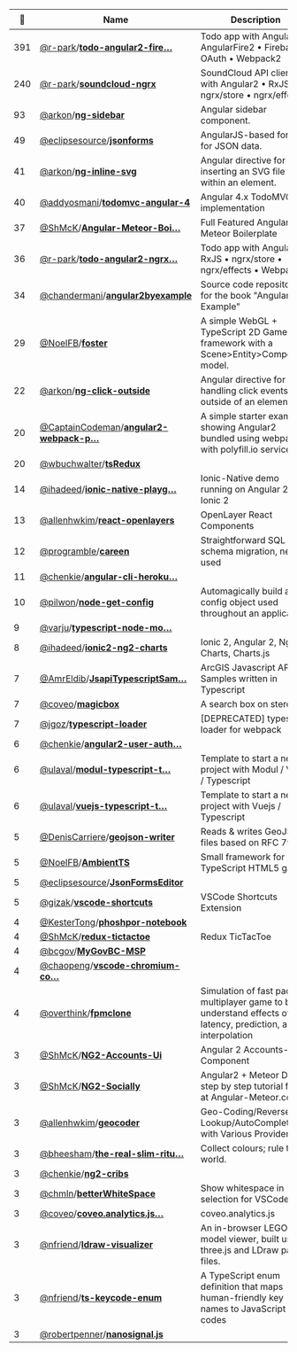 |:star2: | Name | Description | 🌍|
|---|---|---|---|
|391|[@r-park](https://github.com/r-park)/[**todo-angular2-fire…**](https://github.com/r-park/todo-angular2-firebase)|Todo app with Angular2 • AngularFire2 • Firebase • OAuth • Webpack2|[:arrow_upper_right:](https://ng2-todo-app.firebaseapp.com)|
|240|[@r-park](https://github.com/r-park)/[**soundcloud-ngrx**](https://github.com/r-park/soundcloud-ngrx)|SoundCloud API client with Angular2 • RxJS • ngrx/store • ngrx/effects|[:arrow_upper_right:](https://soundcloud-ngrx.herokuapp.com)|
|93|[@arkon](https://github.com/arkon)/[**ng-sidebar**](https://github.com/arkon/ng-sidebar)|Angular sidebar component.|[:arrow_upper_right:](https://echeung.me/ng-sidebar)|
|49|[@eclipsesource](https://github.com/eclipsesource)/[**jsonforms**](https://github.com/eclipsesource/jsonforms)|AngularJS-based forms for JSON data.||
|41|[@arkon](https://github.com/arkon)/[**ng-inline-svg**](https://github.com/arkon/ng-inline-svg)|Angular directive for inserting an SVG file inline within an element.|[:arrow_upper_right:](https://echeung.me/ng-inline-svg/)|
|40|[@addyosmani](https://github.com/addyosmani)/[**todomvc-angular-4**](https://github.com/addyosmani/todomvc-angular-4)|Angular 4.x TodoMVC implementation||
|37|[@ShMcK](https://github.com/ShMcK)/[**Angular-Meteor-Boi…**](https://github.com/ShMcK/Angular-Meteor-Boilerplate)|Full Featured Angular Meteor Boilerplate||
|36|[@r-park](https://github.com/r-park)/[**todo-angular2-ngrx…**](https://github.com/r-park/todo-angular2-ngrx)|Todo app with Angular2 • RxJS • ngrx/store • ngrx/effects • Webpack2||
|34|[@chandermani](https://github.com/chandermani)/[**angular2byexample**](https://github.com/chandermani/angular2byexample)|Source code repository for the book "Angular2 by Example"||
|29|[@NoelFB](https://github.com/NoelFB)/[**foster**](https://github.com/NoelFB/foster)|A simple WebGL + TypeScript 2D Game framework with a Scene>Entity>Component model.||
|22|[@arkon](https://github.com/arkon)/[**ng-click-outside**](https://github.com/arkon/ng-click-outside)|Angular directive for handling click events outside of an element.|[:arrow_upper_right:](https://echeung.me/ng-click-outside/)|
|20|[@CaptainCodeman](https://github.com/CaptainCodeman)/[**angular2-webpack-p…**](https://github.com/CaptainCodeman/angular2-webpack-polyfill)|A simple starter example showing Angular2 bundled using webpack with polyfill.io service.|[:arrow_upper_right:](http://captain-codeman.appspot.com/)|
|20|[@wbuchwalter](https://github.com/wbuchwalter)/[**tsRedux**](https://github.com/wbuchwalter/tsRedux)|||
|14|[@ihadeed](https://github.com/ihadeed)/[**ionic-native-playg…**](https://github.com/ihadeed/ionic-native-playground)|Ionic-Native demo running on Angular 2 and Ionic 2||
|13|[@allenhwkim](https://github.com/allenhwkim)/[**react-openlayers**](https://github.com/allenhwkim/react-openlayers)|OpenLayer React Components||
|12|[@programble](https://github.com/programble)/[**careen**](https://github.com/programble/careen)|Straightforward SQL schema migration, never used||
|11|[@chenkie](https://github.com/chenkie)/[**angular-cli-heroku…**](https://github.com/chenkie/angular-cli-heroku)|||
|10|[@pilwon](https://github.com/pilwon)/[**node-get-config**](https://github.com/pilwon/node-get-config)|Automagically build a config object used throughout an application||
|9|[@varju](https://github.com/varju)/[**typescript-node-mo…**](https://github.com/varju/typescript-node-mocha-example)|||
|8|[@ihadeed](https://github.com/ihadeed)/[**ionic2-ng2-charts**](https://github.com/ihadeed/ionic2-ng2-charts)|Ionic 2, Angular 2, Ng2-Charts, Charts.js||
|7|[@AmrEldib](https://github.com/AmrEldib)/[**JsapiTypescriptSam…**](https://github.com/AmrEldib/JsapiTypescriptSamples)|ArcGIS Javascript API Samples written in Typescript|[:arrow_upper_right:](http://amreldib.com/JsapiTypescriptSamples/)|
|7|[@coveo](https://github.com/coveo)/[**magicbox**](https://github.com/coveo/magicbox)|A search box on steroids|[:arrow_upper_right:](https://github.com/coveo/magicbox)|
|7|[@jgoz](https://github.com/jgoz)/[**typescript-loader**](https://github.com/jgoz/typescript-loader)|[DEPRECATED] typescript loader for webpack|[:arrow_upper_right:](https://github.com/andreypopp/typescript-loader)|
|6|[@chenkie](https://github.com/chenkie)/[**angular2-user-auth…**](https://github.com/chenkie/angular2-user-authentication)|||
|6|[@ulaval](https://github.com/ulaval)/[**modul-typescript-t…**](https://github.com/ulaval/modul-typescript-template)|Template to start a new project with Modul / Vuejs / Typescript||
|6|[@ulaval](https://github.com/ulaval)/[**vuejs-typescript-t…**](https://github.com/ulaval/vuejs-typescript-template)|Template to start a new project with Vuejs / Typescript||
|5|[@DenisCarriere](https://github.com/DenisCarriere)/[**geojson-writer**](https://github.com/DenisCarriere/geojson-writer)|Reads & writes GeoJSON files based on RFC 7946|[:arrow_upper_right:](http://www.macwright.org/2016/11/07/the-geojson-ietf-standard.html)|
|5|[@NoelFB](https://github.com/NoelFB)/[**AmbientTS**](https://github.com/NoelFB/AmbientTS)|Small framework for TypeScript HTML5 games||
|5|[@eclipsesource](https://github.com/eclipsesource)/[**JsonFormsEditor**](https://github.com/eclipsesource/JsonFormsEditor)|||
|5|[@gizak](https://github.com/gizak)/[**vscode-shortcuts**](https://github.com/gizak/vscode-shortcuts)|VSCode Shortcuts Extension||
|4|[@KesterTong](https://github.com/KesterTong)/[**phoshpor-notebook**](https://github.com/KesterTong/phoshpor-notebook)|||
|4|[@ShMcK](https://github.com/ShMcK)/[**redux-tictactoe**](https://github.com/ShMcK/redux-tictactoe)|Redux TicTacToe||
|4|[@bcgov](https://github.com/bcgov)/[**MyGovBC-MSP**](https://github.com/bcgov/MyGovBC-MSP)|||
|4|[@chaopeng](https://github.com/chaopeng)/[**vscode-chromium-co…**](https://github.com/chaopeng/vscode-chromium-codesearch)|||
|4|[@overthink](https://github.com/overthink)/[**fpmclone**](https://github.com/overthink/fpmclone)|Simulation of fast paced multiplayer game to better understand effects of latency, prediction, and interpolation|[:arrow_upper_right:](http://www.proofbyexample.com/multiplayer-game-architecture.html)|
|3|[@ShMcK](https://github.com/ShMcK)/[**NG2-Accounts-Ui**](https://github.com/ShMcK/NG2-Accounts-Ui)|Angular 2 Accounts-Ui Component||
|3|[@ShMcK](https://github.com/ShMcK)/[**NG2-Socially**](https://github.com/ShMcK/NG2-Socially)|Angular2 + Meteor Demo: step by step tutorial found at Angular-Meteor.com||
|3|[@allenhwkim](https://github.com/allenhwkim)/[**geocoder**](https://github.com/allenhwkim/geocoder)|Geo-Coding/Reverse-Lookup/AutoComplete with Various Providers||
|3|[@bheesham](https://github.com/bheesham)/[**the-real-slim-ritu…**](https://github.com/bheesham/the-real-slim-ritual)|Collect colours; rule the world.||
|3|[@chenkie](https://github.com/chenkie)/[**ng2-cribs**](https://github.com/chenkie/ng2-cribs)|||
|3|[@chmln](https://github.com/chmln)/[**betterWhiteSpace**](https://github.com/chmln/betterWhiteSpace)|Show whitespace in selection for VSCode|[:arrow_upper_right:](https://marketplace.visualstudio.com/items?itemName=chmln.better-whitespace)|
|3|[@coveo](https://github.com/coveo)/[**coveo.analytics.js…**](https://github.com/coveo/coveo.analytics.js)|coveo.analytics.js||
|3|[@nfriend](https://github.com/nfriend)/[**ldraw-visualizer**](https://github.com/nfriend/ldraw-visualizer)|An in-browser LEGO model viewer, built using three.js and LDraw part files.|[:arrow_upper_right:](http://nathanfriend.io/ldraw-visualizer/)|
|3|[@nfriend](https://github.com/nfriend)/[**ts-keycode-enum**](https://github.com/nfriend/ts-keycode-enum)|A TypeScript enum definition that maps human-friendly key names to JavaScript key codes||
|3|[@robertpenner](https://github.com/robertpenner)/[**nanosignal.js**](https://github.com/robertpenner/nanosignal.js)|||


